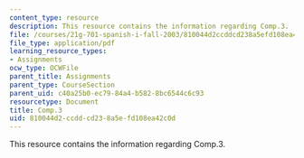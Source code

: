 ```yaml
---
content_type: resource
description: This resource contains the information regarding Comp.3.
file: /courses/21g-701-spanish-i-fall-2003/810044d2ccddcd238a5efd108ea42c0d_MIT21G_701F03_comp3.pdf
file_type: application/pdf
learning_resource_types:
- Assignments
ocw_type: OCWFile
parent_title: Assignments
parent_type: CourseSection
parent_uid: c40a25b0-ec79-84a4-b582-8bc6544c6c93
resourcetype: Document
title: Comp.3
uid: 810044d2-ccdd-cd23-8a5e-fd108ea42c0d
---
```

This resource contains the information regarding Comp.3.

